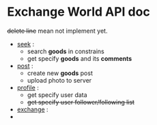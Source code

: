 # Exchange World API doc

~~delete line~~ mean not implement yet.

- [seek](./seek.md) :
    - search **goods** in constrains
    - get specify **goods** and its **comments**
- [post](./post.md) :
    - create new **goods** post
    - upload photo to server
- [profile](./profile.md) :
    - get specify user data
    - ~~get specify user follower/following list~~
- [exchange](./exchange.md) :
-
